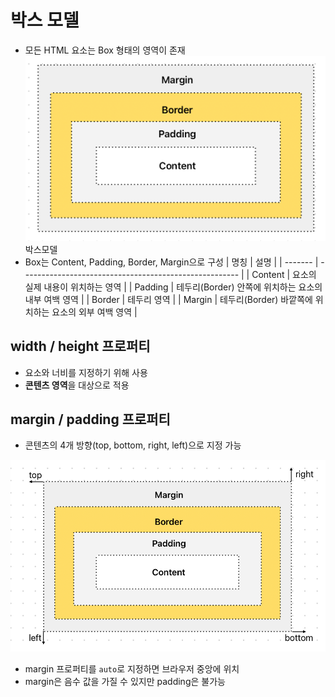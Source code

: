 # 박스 모델

- 모든 HTML 요소는 Box 형태의 영역이 존재
  ![박스모델](./image/CSS%EB%B0%95%EC%8A%A4%EB%AA%A8%EB%8D%B8.png)
  박스모델
- Box는 Content, Padding, Border, Margin으로 구성
  | 명칭 | 설명 |
  | ------- | ------------------------------------------------------ |
  | Content | 요소의 실제 내용이 위치하는 영역 |
  | Padding | 테두리(Border) 안쪽에 위치하는 요소의 내부 여백 영역 |
  | Border | 테두리 영역 |
  | Margin | 테두리(Border) 바깥쪽에 위치하는 요소의 외부 여백 영역 |

## width / height 프로퍼티

- 요소와 너비를 지정하기 위해 사용
- **콘텐츠 영역**을 대상으로 적용

## margin / padding 프로퍼티

- 콘텐츠의 4개 방향(top, bottom, right, left)으로 지정 가능

![Untitled](./image/CSS%EC%BD%98%ED%85%90%EC%B8%A0%EB%B0%A9%ED%96%A5.png)

- margin 프로퍼티를 `auto`로 지정하면 브라우저 중앙에 위치
- margin은 음수 값을 가질 수 있지만 padding은 불가능
